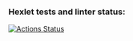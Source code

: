 ### Hexlet tests and linter status:
[![Actions Status](https://github.com/DenisJD/java-project-72/workflows/hexlet-check/badge.svg)](https://github.com/DenisJD/java-project-72/actions)